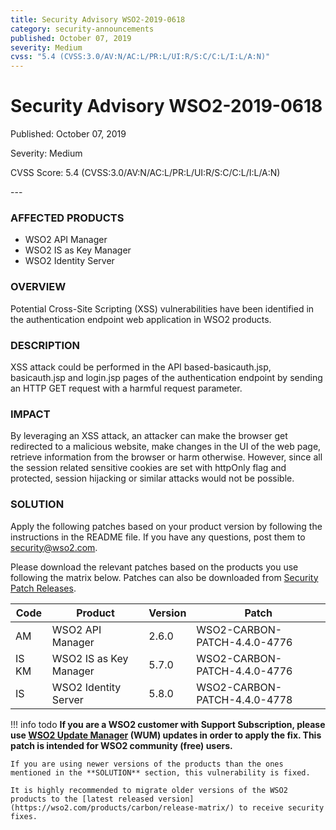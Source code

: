 ```yaml
---
title: Security Advisory WSO2-2019-0618
category: security-announcements
published: October 07, 2019
severity: Medium
cvss: "5.4 (CVSS:3.0/AV:N/AC:L/PR:L/UI:R/S:C/C:L/I:L/A:N)"
---
```


# Security Advisory WSO2-2019-0618

<p class="doc-info">Published: October 07, 2019</p>
<p class="doc-info">Severity: Medium</p>
<p class="doc-info">CVSS Score: 5.4 (CVSS:3.0/AV:N/AC:L/PR:L/UI:R/S:C/C:L/I:L/A:N)</p>
---

### AFFECTED PRODUCTS
* WSO2 API Manager
* WSO2 IS as Key Manager
* WSO2 Identity Server


### OVERVIEW
Potential Cross-Site Scripting (XSS) vulnerabilities have been identified in the authentication endpoint web application in WSO2 products.


### DESCRIPTION
XSS attack could be performed in the API based-basicauth.jsp, basicauth.jsp and login.jsp pages of the authentication endpoint by sending an HTTP GET request with a harmful request parameter.


### IMPACT
By leveraging an XSS attack, an attacker can make the browser get redirected to a malicious website, make changes in the UI of the web page, retrieve information from the browser or harm otherwise. However, since all the session related sensitive cookies are set with httpOnly flag and protected, session hijacking or similar attacks would not be possible.


### SOLUTION
Apply the following patches based on your product version by following the instructions in the README file. If you have any questions, post them to <security@wso2.com>.

Please download the relevant patches based on the products you use following the matrix below. Patches can also be downloaded from [Security Patch Releases](https://wso2.com/security-patch-releases/).


| **Code** | **Product**            | **Version** | **Patch**                    |
| -------- | ---------------------- | ----------- | ---------------------------- |
| AM       | WSO2 API Manager       | 2.6.0       | WSO2-CARBON-PATCH-4.4.0-4776 |
| IS KM    | WSO2 IS as Key Manager | 5.7.0       | WSO2-CARBON-PATCH-4.4.0-4776 |
| IS       | WSO2 Identity Server   | 5.8.0       | WSO2-CARBON-PATCH-4.4.0-4778 |


!!! info todo
    **If you are a WSO2 customer with Support Subscription, please use [WSO2 Update Manager](https://wso2.com/updates/wum) (WUM) updates in order to apply the fix. This patch is intended for WSO2 community (free) users.**

    If you are using newer versions of the products than the ones mentioned in the **SOLUTION** section, this vulnerability is fixed.

    It is highly recommended to migrate older versions of the WSO2 products to the [latest released version](https://wso2.com/products/carbon/release-matrix/) to receive security fixes.

